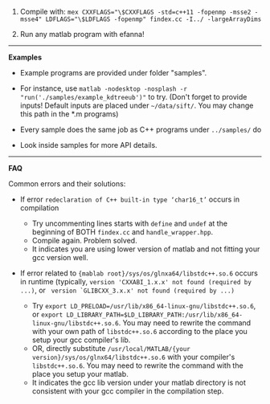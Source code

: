 1. Compile with: ``mex CXXFLAGS="\$CXXFLAGS -std=c++11 -fopenmp -msse2 -msse4" LDFLAGS="\$LDFLAGS -fopenmp" findex.cc -I../ -largeArrayDims``

2. Run any matlab program with efanna! 

-----

**Examples**

* Example programs are provided under folder "samples". 

* For instance, use ``matlab -nodesktop -nosplash -r "run('./samples/example_kdtreeub')"`` to try. (Don't forget to provide inputs! Default inputs are placed under ``~/data/sift/``. You may change this path in the \*.m programs)

* Every sample does the same job as C++ programs under ``../samples/`` do

* Look inside samples for more API details. 

-----

**FAQ**

Common errors and their solutions:

* If error ``redeclaration of C++ built-in type ‘char16_t’`` occurs in compilation
    * Try uncommenting lines starts with ``define``  and ``undef`` at the beginning of BOTH ``findex.cc`` and ``handle_wrapper.hpp``.
    * Compile again. Problem solved.
    * It indicates you are using lower version of matlab and not fitting your gcc version well.

* If error related to ``{mablab root}/sys/os/glnxa64/libstdc++.so.6`` occurs in runtime (typically, ``version 'CXXABI_1.x.x' not found (required by ...)``, or `` version `GLIBCXX_3.x.x' not found (required by ...)``
    * Try ``export LD_PRELOAD=/usr/lib/x86_64-linux-gnu/libstdc++.so.6``, or ``export LD_LIBRARY_PATH=$LD_LIBRARY_PATH:/usr/lib/x86_64-linux-gnu/libstdc++.so.6``. You may need to rewrite the command with your own path of ``libstdc++.so.6`` according to the place you setup your gcc compiler's lib.
    * OR, directly substitute ``/usr/local/MATLAB/{your version}/sys/os/glnx64/libstdc++.so.6`` with your compiler's ``libstdc++.so.6``. You may need to rewrite the command with the place you setup your matlab.
    * It indicates the gcc lib version under your matlab directory is not consistent with your gcc compiler in the compilation step.
